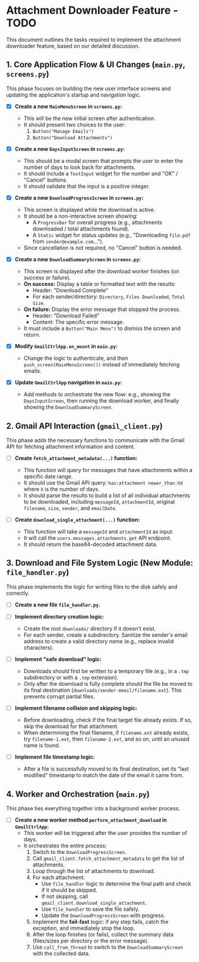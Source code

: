 # Attachment Downloader Feature - TODO

This document outlines the tasks required to implement the attachment downloader feature, based on our detailed discussion.

## 1. Core Application Flow & UI Changes (`main.py`, `screens.py`)

This phase focuses on building the new user interface screens and updating the application's startup and navigation logic.

-   [x] **Create a new `MainMenuScreen` in `screens.py`:**
    -   This will be the new initial screen after authentication.
    -   It should present two choices to the user:
        1.  `Button("Manage Emails")`
        2.  `Button("Download Attachments")`

-   [x] **Create a new `DaysInputScreen` in `screens.py`:**
    -   This should be a modal screen that prompts the user to enter the number of days to look back for attachments.
    -   It should include a `TextInput` widget for the number and "OK" / "Cancel" buttons.
    -   It should validate that the input is a positive integer.

-   [x] **Create a new `DownloadProgressScreen` in `screens.py`:**
    -   This screen is displayed while the download is active.
    -   It should be a non-interactive screen showing:
        -   A `ProgressBar` for overall progress (e.g., attachments downloaded / total attachments found).
        -   A `Static` widget for status updates (e.g., "Downloading `file.pdf` from `sender@example.com`...").
    -   Since cancellation is not required, no "Cancel" button is needed.

-   [x] **Create a new `DownloadSummaryScreen` in `screens.py`:**
    -   This screen is displayed after the download worker finishes (on success or failure).
    -   **On success:** Display a table or formatted text with the results:
        -   Header: "Download Complete"
        -   For each sender/directory: `Directory`, `Files Downloaded`, `Total Size`.
    -   **On failure:** Display the error message that stopped the process.
        -   Header: "Download Failed"
        -   Content: The specific error message.
    -   It must include a `Button("Main Menu")` to dismiss the screen and return.

-   [x] **Modify `GmailCtrlApp.on_mount` in `main.py`:**
    -   Change the logic to authenticate, and then `push_screen(MainMenuScreen())` instead of immediately fetching emails.

-   [x] **Update `GmailCtrlApp` navigation in `main.py`:**
    -   Add methods to orchestrate the new flow: e.g., showing the `DaysInputScreen`, then running the download worker, and finally showing the `DownloadSummaryScreen`.

## 2. Gmail API Interaction (`gmail_client.py`)

This phase adds the necessary functions to communicate with the Gmail API for fetching attachment information and content.

-   [ ] **Create `fetch_attachment_metadata(...)` function:**
    -   This function will query for messages that have attachments within a specific date range.
    -   It should use the Gmail API query: `has:attachment newer_than:Xd` where `X` is the number of days.
    -   It should parse the results to build a list of all individual attachments to be downloaded, including `messageId`, `attachmentId`, original `filename`, `size`, `sender`, and `emailDate`.

-   [ ] **Create `download_single_attachment(...)` function:**
    -   This function will take a `messageId` and `attachmentId` as input.
    -   It will call the `users.messages.attachments.get` API endpoint.
    -   It should return the base64-decoded attachment data.

## 3. Download and File System Logic (New Module: `file_handler.py`)

This phase implements the logic for writing files to the disk safely and correctly.

-   [ ] **Create a new file `file_handler.py`.**

-   [ ] **Implement directory creation logic:**
    -   Create the root `downloads/` directory if it doesn't exist.
    -   For each sender, create a subdirectory. Sanitize the sender's email address to create a valid directory name (e.g., replace invalid characters).

-   [ ] **Implement "safe download" logic:**
    -   Downloads should first be written to a temporary file (e.g., in a `.tmp` subdirectory or with a `.tmp` extension).
    -   Only after the download is fully complete should the file be moved to its final destination (`downloads/sender-email/filename.ext`). This prevents corrupt partial files.

-   [ ] **Implement filename collision and skipping logic:**
    -   Before downloading, check if the final target file already exists. If so, skip the download for that attachment.
    -   When determining the final filename, if `filename.ext` already exists, try `filename-1.ext`, then `filename-2.ext`, and so on, until an unused name is found.

-   [ ] **Implement file timestamp logic:**
    -   After a file is successfully moved to its final destination, set its "last modified" timestamp to match the date of the email it came from.

## 4. Worker and Orchestration (`main.py`)

This phase ties everything together into a background worker process.

-   [ ] **Create a new worker method `perform_attachment_download` in `GmailCtrlApp`:**
    -   This worker will be triggered after the user provides the number of days.
    -   It orchestrates the entire process:
        1.  Switch to the `DownloadProgressScreen`.
        2.  Call `gmail_client.fetch_attachment_metadata` to get the list of attachments.
        3.  Loop through the list of attachments to download.
        4.  For each attachment:
            -   Use `file_handler` logic to determine the final path and check if it should be skipped.
            -   If not skipping, call `gmail_client.download_single_attachment`.
            -   Use `file_handler` to save the file safely.
            -   Update the `DownloadProgressScreen` with progress.
        5.  Implement the **fail-fast** logic: if any step fails, catch the exception, and immediately stop the loop.
        6.  After the loop finishes (or fails), collect the summary data (files/sizes per directory or the error message).
        7.  Use `call_from_thread` to switch to the `DownloadSummaryScreen` with the collected data.
